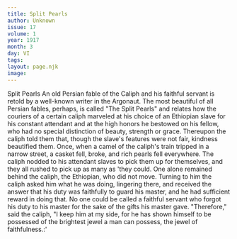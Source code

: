 ```yaml
---
title: Split Pearls
author: Unknown
issue: 17
volume: 1
year: 1917
month: 3
day: VI
tags:
layout: page.njk
image:
---
```

Split Pearls   An old Persian fable of the Caliph and his faithful servant is retold by a well-known writer in the Argonaut.   The most beautiful of all Persian fables, perhaps, is called "The Split Pearls" and relates how the couriers of a certain caliph marveled at his choice of an Ethiopian slave for his constant attendant and at the high honors he bestowed on his fellow, who had no special distinction of beauty, strength or grace. Thereupon the caliph told them that, though the slave's features were not fair, kindness beautified them.   Once, when a camel of the caliph's train tripped in a narrow street, a casket fell, broke, and rich pearls fell everywhere. The caliph nodded to his attendant slaves to pick them up for themselves, and they all rushed to pick up as many as 'they could.   One alone remained behind the caliph, the Ethiopian, who did not move. Turning to him the caliph asked him what he was doing, lingering there, and received the answer that his duty was faithfully to guard his master, and he had sufficient reward in doing that. No one could be called a faithful servant who forgot his duty to his master for the sake of the gifts his master gave.   "Therefore," said the caliph, "I keep him at my side, for he has shown himself to be possessed of the brightest jewel a man can possess, the jewel of faithfulness.:'   
